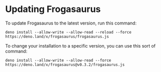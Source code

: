 # Updating Frogasaurus
To update Frogasaurus to the latest version, run this command:
```
deno install --allow-write --allow-read --reload --force https://deno.land/x/frogasaurus/frogasaurus.js
```

To change your installation to a specific version, you can use this sort of command:
```
deno install --allow-write --allow-read --force https://deno.land/x/frogasaurus@v0.3.2/frogasaurus.js
```
